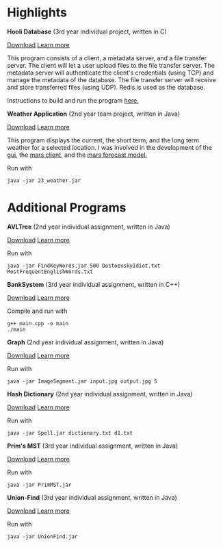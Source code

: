# Highlights

**Hooli Database**
(3rd year individual project, written in C)

[Download](https://github.com/ablochha/Resume/blob/master/Networking/Networking.zip?raw=true) [Learn more](https://github.com/ablochha/Resume/tree/master/Networking)

This program consists of a client, a metadata server, and a file transfer server. The client will let a user upload files to the file transfer server. The metadata server will authenticate the client's credentials (using TCP) and manage the metadata of the database. The file transfer server will receive and store transferred files (using UDP). Redis is used as the database. 

Instructions to build and run the program [here.](https://github.com/ablochha/Resume/tree/master/Networking) 

**Weather Application**
(2nd year team project, written in Java) 

[Download](https://github.com/ablochha/Resume/blob/master/GroupProject/team23-master/23_weather.jar?raw=true) [Learn more](https://github.com/ablochha/Resume/tree/master/GroupProject/team23-master)

This program displays the current, the short term, and the long term weather for a selected location. I was involved in the development of the [gui](https://github.com/ablochha/Resume/tree/master/GroupProject/team23-master/src/main/java/com/team23/weather/gui), the [mars client](https://github.com/ablochha/Resume/tree/master/GroupProject/team23-master/src/main/java/com/team23/weather/mars), and the [mars forecast model.](https://github.com/ablochha/Resume/blob/master/GroupProject/team23-master/src/main/java/com/team23/weather/models/MarsForecast.java) 

Run with

```
java -jar 23_weather.jar
```

# Additional Programs

**AVLTree**
(2nd year individual assignment, written in Java)

[Download](https://github.com/ablochha/Resume/blob/master/AVLTree/AVLTree.zip?raw=true) [Learn more](https://github.com/ablochha/Resume/tree/master/AVLTree)

Run with

```
java -jar FindKeyWords.jar 500 DostoevskyIdiot.txt MostFrequentEnglishWords.txt
```

**BankSystem**
(3rd year individual assignment, written in C++)

[Download](https://github.com/ablochha/Resume/blob/master/BankSystem/BankSystem.zip?raw=true) [Learn more](https://github.com/ablochha/Resume/tree/master/BankSystem)

Compile and run with

```
g++ main.cpp -o main
./main
```

**Graph**
(2nd year individual assignment, written in Java)

[Download](https://github.com/ablochha/Resume/blob/master/Graph/ImageSegment.zip?raw=true) [Learn more](https://github.com/ablochha/Resume/tree/master/Graph)

Run with

```
java -jar ImageSegment.jar input.jpg output.jpg 5
```

**Hash Dictionary**
(2nd year individual assignment, written in Java)

[Download](https://github.com/ablochha/Resume/blob/master/HashDictionary/HashDictionary.zip?raw=true) [Learn more](https://github.com/ablochha/Resume/tree/master/HashDictionary)

Run with

```
java -jar Spell.jar dictionary.txt d1.txt
```

**Prim's MST**
(3rd year individual assignment, written in Java)

[Download](https://github.com/ablochha/Resume/blob/master/PrimMST/PrimMST.zip?raw=true) [Learn more](https://github.com/ablochha/Resume/tree/master/PrimMST/)

Run with

```
java -jar PrimMST.jar
```

**Union-Find**
(3rd year individual assignment, written in Java)

[Download](https://github.com/ablochha/Resume/blob/master/UnionFind/UnionFind.zip?raw=true) [Learn more](https://github.com/ablochha/Resume/tree/master/UnionFind)

Run with 

```
java -jar UnionFind.jar
```
